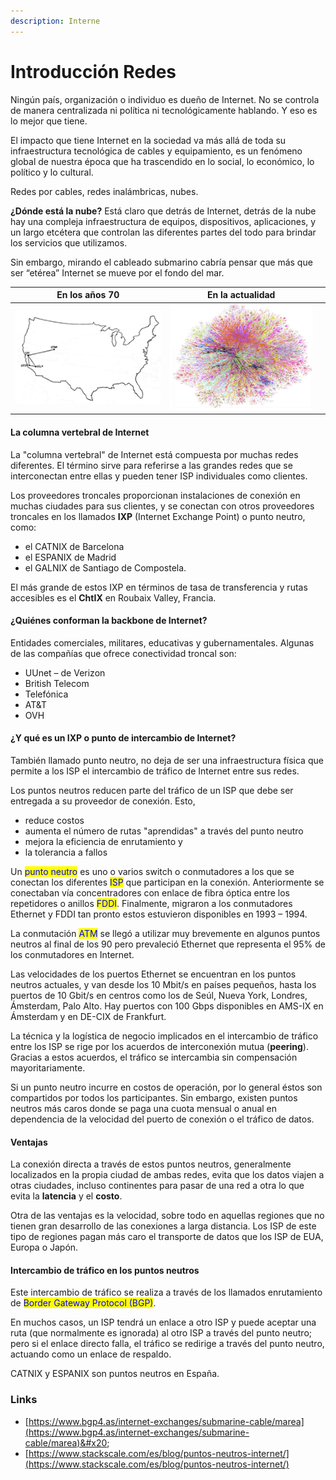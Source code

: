 ```yaml
---
description: Interne
---
```


# Introducción Redes

Ningún país, organización o individuo es dueño de Internet. No se controla de manera centralizada ni política ni tecnológicamente hablando. Y eso es lo mejor que tiene.

El impacto que tiene Internet en la sociedad va más allá de toda su infraestructura tecnológica de cables y equipamiento, es un fenómeno global de nuestra época que ha trascendido en lo social, lo económico, lo político y lo cultural.

Redes por cables, redes inalámbricas, nubes.

**¿Dónde está la nube?** Está claro que detrás de Internet, detrás de la nube hay una compleja infraestructura de equipos, dispositivos, aplicaciones, y un largo etcétera que controlan las diferentes partes del todo para brindar los servicios que utilizamos.

Sin embargo, mirando el cableado submarino cabría pensar que más que ser “etérea” Internet se mueve por el fondo del mar.

<table><thead><tr><th>En los años 70</th><th>En la actualidad</th><th data-hidden></th></tr></thead><tbody><tr><td><img src="../.gitbook/assets/image (91).png" alt=""></td><td><img src="../.gitbook/assets/image (30).png" alt=""></td><td></td></tr></tbody></table>

#### La columna vertebral de Internet

La "columna vertebral" de Internet está compuesta por muchas redes diferentes. El término sirve para referirse a las grandes redes que se interconectan entre ellas y pueden tener ISP individuales como clientes.

Los proveedores troncales proporcionan instalaciones de conexión en muchas ciudades para sus clientes, y se conectan con otros proveedores troncales en los llamados **IXP** (Internet Exchange Point) o punto neutro, como:

* el CATNIX de Barcelona
* el ESPANIX de Madrid&#x20;
* el GALNIX de Santiago de Compostela.

El más grande de estos IXP en términos de tasa de transferencia y rutas accesibles es el **ChtIX** en Roubaix Valley, Francia.

#### ¿Quiénes conforman la backbone de Internet?

Entidades comerciales, militares, educativas y gubernamentales. Algunas de las compañías que ofrece conectividad troncal son:

* UUnet – de Verizon
* British Telecom
* Telefónica
* AT\&T
* OVH

#### ¿Y qué es un IXP o punto de intercambio de Internet?

También llamado punto neutro, no deja de ser una infraestructura física que permite a los ISP el intercambio de tráfico de Internet entre sus redes.

Los puntos neutros reducen parte del tráfico de un ISP que debe ser entregada a su proveedor de conexión. Esto,

* reduce costos
* aumenta el número de rutas "aprendidas" a través del punto neutro
* mejora la eficiencia de enrutamiento y
* la tolerancia a fallos

Un <mark style="color:blue;">punto neutro</mark> es uno o varios switch o conmutadores a los que se conectan los diferentes <mark style="color:blue;">ISP</mark> que participan en la conexión. Anteriormente se conectaban vía concentradores con enlace de fibra óptica entre los repetidores o anillos <mark style="color:blue;">FDDI</mark>. Finalmente, migraron a los conmutadores Ethernet y FDDI tan pronto estos estuvieron disponibles en 1993 – 1994.

La conmutación <mark style="color:blue;">ATM</mark> se llegó a utilizar muy brevemente en algunos puntos neutros al final de los 90 pero prevaleció Ethernet que representa el 95% de los conmutadores en Internet.

Las velocidades de los puertos Ethernet se encuentran en los puntos neutros actuales, y van desde los  10 Mbit/s en países pequeños, hasta los puertos de 10 Gbit/s en centros como los de Seúl, Nueva York, Londres, Ámsterdam, Palo Alto. Hay puertos con 100 Gbps disponibles en AMS-IX en Ámsterdam y en DE-CIX de Frankfurt.

La técnica y la logística de negocio implicados en el intercambio de tráfico entre los ISP se rige por los acuerdos de interconexión mutua (**peering**). Gracias a estos acuerdos, el tráfico se intercambia sin compensación mayoritariamente.

Si un punto neutro incurre en costos de operación, por lo general éstos son compartidos por todos los participantes. Sin embargo, existen puntos neutros más caros donde se paga una cuota mensual o anual en dependencia de la velocidad del puerto de conexión o el tráfico de datos.

#### Ventajas

La conexión directa a través de estos puntos neutros, generalmente localizados en la propia ciudad de ambas redes, evita que los datos viajen a otras ciudades, incluso continentes para pasar de una red a otra lo que evita la **latencia** y el **costo**.

Otra de las ventajas es la velocidad, sobre todo en aquellas regiones que no tienen gran desarrollo de las conexiones a larga distancia. Los ISP de este tipo de regiones pagan más caro el transporte de datos que los ISP de EUA, Europa o Japón.

#### Intercambio de tráfico en los puntos neutros

Este intercambio de tráfico se realiza a través de los llamados enrutamiento de <mark style="color:blue;">Border Gateway Protocol (BGP)</mark>.

En muchos casos, un ISP tendrá un enlace a otro ISP y puede aceptar una ruta (que normalmente es ignorada) al otro ISP a través del punto neutro; pero si el enlace directo falla, el tráfico se redirige a través del punto neutro, actuando como un enlace de respaldo.

CATNIX y ESPANIX son puntos neutros en España.

### Links

* [https://www.bgp4.as/internet-exchanges/submarine-cable/marea](https://www.bgp4.as/internet-exchanges/submarine-cable/marea)&#x20;
* [https://www.stackscale.com/es/blog/puntos-neutros-internet/](https://www.stackscale.com/es/blog/puntos-neutros-internet/)
